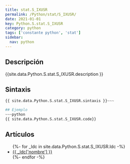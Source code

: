 ```yaml
---
title: stat.S_IXUSR
permalink: /Python/stat/S_IXUSR/
date: 2021-01-01
key: Python.S.stat.S_IXUSR
category: python
tags: ['constante python', 'stat']
sidebar: 
  nav: python
---
```


## Descripción
{{site.data.Python.S.stat.S_IXUSR.description }}

## Sintaxis
~~~python
{{ site.data.Python.S.stat.S_IXUSR.sintaxis }}~~~

## Ejemplo
~~~python
{{ site.data.Python.S.stat.S_IXUSR.code}}
~~~

## Artículos
<ul>
{%- for _ldc in site.data.Python.S.stat.S_IXUSR.ldc -%}
   <li>
       <a href="{{_ldc['url'] }}">{{ _ldc['nombre'] }}</a>
   </li>
{%- endfor -%}
</ul>

